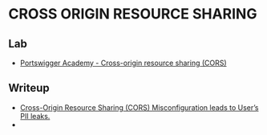 # CROSS ORIGIN RESOURCE SHARING

## Lab
- [Portswigger Academy - Cross-origin resource sharing (CORS)](https://portswigger.net/web-security/cors)

## Writeup
- [Cross-Origin Resource Sharing (CORS) Misconfiguration leads to User’s PII leaks.](https://sa1tama0.medium.com/cross-origin-resource-sharing-cors-misconfiguration-leads-to-users-pii-leaks-b31fd3246e64)
- 
